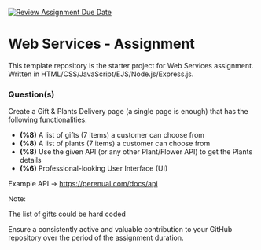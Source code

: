 [![Review Assignment Due Date](https://classroom.github.com/assets/deadline-readme-button-24ddc0f5d75046c5622901739e7c5dd533143b0c8e959d652212380cedb1ea36.svg)](https://classroom.github.com/a/bEE0gcz4)
# Web Services - Assignment

This template repository is the starter project for Web Services assignment. Written in HTML/CSS/JavaScript/EJS/Node.js/Express.js.

### Question(s)

Create a Gift & Plants Delivery page (a single page is enough) that has the following functionalities:

- **(%8)** A list of gifts (7 items) a customer can choose from
- **(%8)** A list of plants (7 items) a customer can choose from
- **(%8)** Use the given API (or any other Plant/Flower API) to get the Plants details
- **(%6)** Professional-looking User Interface (UI)

Example API -> https://perenual.com/docs/api

Note:

The list of gifts could be hard coded

Ensure a consistently active and valuable contribution to your GitHub repository over the period of the assignment duration.
